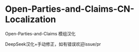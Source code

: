 # Open-Parties-and-Claims-CN-Localization
Open-Parties-and-Claims 模组汉化

DeepSeek汉化+手动修正，如有错误欢迎issue/pr

